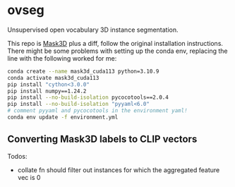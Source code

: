 # ovseg

Unsupervised open vocabulary 3D instance segmentation.

This repo is [Mask3D](https://github.com/JonasSchult/Mask3D) plus a diff, follow the original installation instructions.
There might be some problems with setting up the conda env,
replacing the line with the following worked for me:
```sh
conda create --name mask3d_cuda113 python=3.10.9
conda activate mask3d_cuda113
pip install "cython<3.0.0"
pip install numpy==1.24.2
pip install --no-build-isolation pycocotools==2.0.4
pip install --no-build-isolation "pyyaml<6.0"
# comment pyyaml and pycocotools in the environment yaml!
conda env update -f environment.yml
```

## Converting Mask3D labels to CLIP vectors

Todos:
- collate fn should filter out instances for which the aggregated feature vec is 0